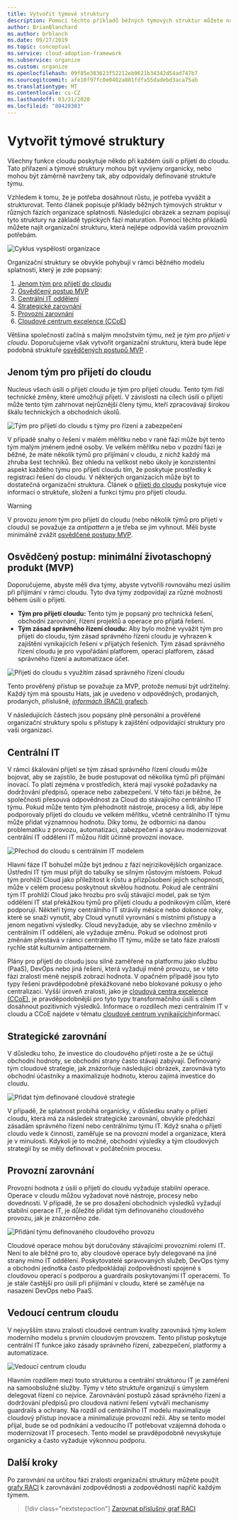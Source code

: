 ```yaml
---
title: Vytvořit týmové struktury
description: Pomocí těchto příkladů běžných týmových struktur můžete najít organizační strukturu, která nejlépe odpovídá vašim provozním potřebám.
author: BrianBlanchard
ms.author: brblanch
ms.date: 09/27/2019
ms.topic: conceptual
ms.service: cloud-adoption-framework
ms.subservice: organize
ms.custom: organize
ms.openlocfilehash: 09f85e383623f52212eb9621b34342d54ad747b7
ms.sourcegitcommit: afe10f97fc0e0402a881fdfa55dadebd3aca75ab
ms.translationtype: MT
ms.contentlocale: cs-CZ
ms.lasthandoff: 03/31/2020
ms.locfileid: "80428383"
---
```

<!-- cSpell:ignore ccoe -->

# <a name="establish-team-structures"></a>Vytvořit týmové struktury

Všechny funkce cloudu poskytuje někdo při každém úsilí o přijetí do cloudu. Tato přiřazení a týmové struktury mohou být vyvíjeny organicky, nebo mohou být záměrně navrženy tak, aby odpovídaly definované struktuře týmu.

Vzhledem k tomu, že je potřeba dosáhnout růstu, je potřeba vyvážit a strukturovat. Tento článek popisuje příklady běžných týmových struktur v různých fázích organizace splatnosti. Následující obrázek a seznam popisují tyto struktury na základě typických fází maturation. Pomocí těchto příkladů můžete najít organizační strukturu, která nejlépe odpovídá vašim provozním potřebám.

![Cyklus vyspělosti organizace](../_images/ready/org-ready-maturity.png)

Organizační struktury se obvykle pohybují v rámci běžného modelu splatnosti, který je zde popsaný:

1. [Jenom tým pro přijetí do cloudu](#cloud-adoption-team-only)
2. [Osvědčený postup MVP](#best-practice-minimum-viable-product-mvp)
3. [Centrální IT oddělení](#central-it)
4. [Strategické zarovnání](#strategic-alignment)
5. [Provozní zarovnání](#operational-alignment)
6. [Cloudové centrum excelence (CCoE)](#cloud-center-of-excellence)

Většina společností začíná s malým množstvím týmu, než je *tým pro přijetí v cloudu*. Doporučujeme však vytvořit organizační strukturu, která bude lépe podobná struktuře [osvědčených postupů MVP](#best-practice-minimum-viable-product-mvp) .

## <a name="cloud-adoption-team-only"></a>Jenom tým pro přijetí do cloudu

Nucleus všech úsilí o přijetí cloudu je tým pro přijetí cloudu. Tento tým řídí technické změny, které umožňují přijetí. V závislosti na cílech úsilí o přijetí může tento tým zahrnovat nejrůznější členy týmu, kteří zpracovávají širokou škálu technických a obchodních úkolů.

![Tým pro přijetí do cloudu s týmy pro řízení a zabezpečení](../_images/ready/org-ready-adoption-only.png)

V případě snahy o řešení v malém měřítku nebo v rané fázi může být tento tým malým jménem jedné osoby. Ve velkém měřítku nebo v pozdní fázi je běžné, že máte několik týmů pro přijímání v cloudu, z nichž každý má zhruba šest techniků. Bez ohledu na velikost nebo úkoly je konzistentní aspekt každého týmu pro přijetí cloudu tím, že poskytuje prostředky k registraci řešení do cloudu. V některých organizacích může být to dostatečná organizační struktura. Článek o [přijetí do cloudu](./cloud-adoption.md) poskytuje více informací o struktuře, složení a funkci týmu pro přijetí cloudu.

> [!WARNING]
> V provozu *jenom* tým pro přijetí do cloudu (nebo několik týmů pro přijetí v cloudu) se považuje za *antipattern* a je třeba se jim vyhnout. Měli byste minimálně zvážit [osvědčené postupy MVP](#best-practice-minimum-viable-product-mvp).

## <a name="best-practice-minimum-viable-product-mvp"></a>Osvědčený postup: minimální životaschopný produkt (MVP)

Doporučujeme, abyste měli dva týmy, abyste vytvořili rovnováhu mezi úsilím při přijímání v rámci cloudu. Tyto dva týmy zodpovídají za různé možnosti během úsilí o přijetí.

- **Tým pro přijetí cloudu:** Tento tým je popsaný pro technická řešení, obchodní zarovnání, řízení projektů a operace pro přijatá řešení.
- **Tým zásad správného řízení cloudu:** Aby bylo možné vyvážit tým pro přijetí do cloudu, tým zásad správného řízení cloudu je vyhrazen k zajištění vynikajících řešení v přijatých řešeních. Tým zásad správného řízení cloudu je pro vypořádání platforem, operací platforem, zásad správného řízení a automatizace účet.

![Přijetí do cloudu s využitím zásad správného řízení cloudu](../_images/ready/org-ready-best-practice.png)

Tento prověřený přístup se považuje za MVP, protože nemusí být udržitelný. Každý tým má spoustu Hats, jak je uvedeno v odpovědných, prodaných, prodaných, příslušně, [ *informách* (RACI) grafech](./raci-alignment.md).

V následujících částech jsou popsány plně personální a prověřené organizační struktury spolu s přístupy k zajištění odpovídající struktury pro vaši organizaci.

## <a name="central-it"></a>Centrální IT

V rámci škálování přijetí se tým zásad správného řízení cloudu může bojovat, aby se zajistilo, že bude postupovat od několika týmů při přijímání inovací. To platí zejména v prostředích, která mají vysoké požadavky na dodržování předpisů, operace nebo zabezpečení. V této fázi je běžné, že společnosti přesouvá odpovědnost za Cloud do stávajícího centrálního IT týmu. Pokud může tento tým přehodnotit nástroje, procesy a lidi, aby lépe podporovaly přijetí do cloudu ve velkém měřítku, včetně centrálního IT týmu může přidat významnou hodnotu. Díky tomu, že odborníci na danou problematiku z provozu, automatizaci, zabezpečení a správu modernizovat centrální IT oddělení IT můžou řídit účinné provozní inovace.

![Přechod do cloudu s centrálním IT modelem](../_images/ready/org-ready-central-it.png)

Hlavní fáze IT bohužel může být jednou z fází nejrizikovějších organizace. Ústřední IT tým musí přijít do tabulky se silným růstovým místoem. Pokud tým prohlíží Cloud jako příležitost k růstu a přizpůsobení jejich schopností, může v celém procesu poskytnout skvělou hodnotu. Pokud ale centrální tým IT prohlíží Cloud jako hrozbu pro svůj stávající model, pak se tým oddělení IT stal překážkou týmů pro přijetí cloudu a podnikovým cílům, které podporují. Někteří týmy centrálního IT strávily měsíce nebo dokonce roky, které se snaží vynutit, aby Cloud vynutil vyrovnání s místními přístupy a jenom negativní výsledky. Cloud nevyžaduje, aby se všechno změnilo v centrálním IT oddělení, ale vyžaduje změnu. Pokud se odolnost proti změnám přestává v rámci centrálního IT týmu, může se tato fáze zralosti rychle stát kulturním antipatternem.

Plány pro přijetí do cloudu jsou silně zaměřené na platformu jako službu (PaaS), DevOps nebo jiná řešení, která vyžadují méně provozu, se v této fázi zralosti méně nejspíš zobrazí hodnota. V opačném případě jsou tyto typy řešení pravděpodobně překážkované nebo blokované pokusy o jeho centralizaci. Vyšší úroveň zralosti, jako je [cloudová centra excelence (CCoE)](#cloud-center-of-excellence), je pravděpodobnější pro tyto typy transformačního úsilí s cílem dosáhnout pozitivních výsledků. Informace o rozdílech mezi centrálním IT v cloudu a CCoE najdete v tématu [cloudové centrum vynikajících](./cloud-center-of-excellence.md)informací.

## <a name="strategic-alignment"></a>Strategické zarovnání

V důsledku toho, že investice do cloudového přijetí roste a že se účtují obchodní hodnoty, se obchodní strany často stávají zabývají. Definovaný tým cloudové strategie, jak znázorňuje následující obrázek, zarovnává tyto obchodní účastníky a maximalizuje hodnotu, kterou zajímá investice do cloudu.

![Přidat tým definované cloudové strategie](../_images/ready/org-ready-strategy-aligned.png)

V případě, že splatnost probíhá organicky, v důsledku snahy o přijetí cloudu, která má za následek strategické zarovnání, obvykle předchází zásadám správného řízení nebo centrálnímu týmu IT. Když snaha o přijetí cloudu vede k činnosti, zaměřuje se na provozní model a organizace, která je v minulosti. Kdykoli je to možné, obchodní výsledky a tým cloudových strategií by se měly definovat v počátečním procesu.

## <a name="operational-alignment"></a>Provozní zarovnání

Provozní hodnota z úsilí o přijetí do cloudu vyžaduje stabilní operace. Operace v cloudu můžou vyžadovat nové nástroje, procesy nebo dovednosti. V případě, že se pro dosažení obchodních výsledků vyžadují stabilní operace IT, je důležité přidat tým definovaného cloudového provozu, jak je znázorněno zde.

![Přidání týmu definovaného cloudového provozu](../_images/ready/org-ready-operations-aligned.png)

Cloudové operace mohou být doručovány stávajícími provozními rolemi IT. Není to ale běžné pro to, aby cloudové operace byly delegované na jiné strany mimo IT oddělení. Poskytovatelé spravovaných služeb, DevOps týmy a obchodní jednotka často předpokládají zodpovědnosti spojené s cloudovou operací s podporou a guardrails poskytovanými IT operacemi. To je stále častější pro úsilí při přijímání v cloudu, které se zaměřuje na nasazení DevOps nebo PaaS.

## <a name="cloud-center-of-excellence"></a>Vedoucí centrum cloudu

V nejvyšším stavu zralosti cloudové centrum kvality zarovnává týmy kolem moderního modelu s prvním cloudovým provozem. Tento přístup poskytuje centrální IT funkce jako zásady správného řízení, zabezpečení, platformy a automatizace.

![Vedoucí centrum cloudu](../_images/ready/org-ready-ccoe.png)

Hlavním rozdílem mezi touto strukturou a centrální strukturou IT je zaměření na samoobslužné služby. Týmy v této struktuře organizují s úmyslem delegovat řízení co nejvíce. Zarovnávání postupů zásad správného řízení a dodržování předpisů pro cloudová nativní řešení vytváří mechanismy guardrails a ochrany. Na rozdíl od centrálního IT modelu maximalizuje cloudový přístup inovace a minimalizuje provozní režii. Aby se tento model přijal, bude se od podnikání a vedoucího IT potřebovat vzájemná dohoda o modernizovat IT procesech. Tento model se pravděpodobně nevyskytuje organicky a často vyžaduje výkonnou podporu.

## <a name="next-steps"></a>Další kroky

Po zarovnání na určitou fázi zralosti organizační struktury můžete použít [grafy RACI](./raci-alignment.md) k zarovnávání zodpovědnosti a zodpovědnosti napříč každým týmem.

> [!div class="nextstepaction"]
> [Zarovnat příslušný graf RACI](./raci-alignment.md)
